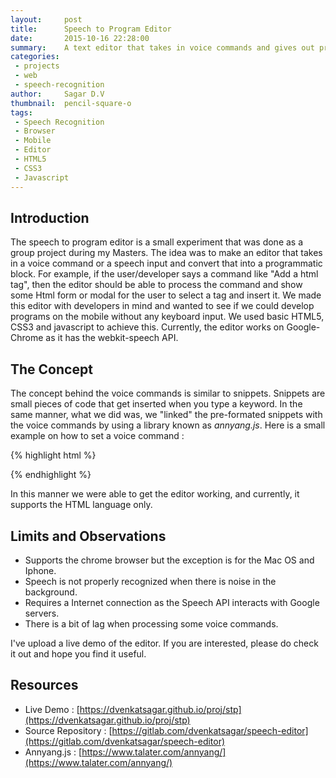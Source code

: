 ```yaml
---
layout:     post
title:      Speech to Program Editor
date:       2015-10-16 22:28:00
summary:    A text editor that takes in voice commands and gives out programmatic blocks.
categories:
 - projects
 - web
 - speech-recognition
author:     Sagar D.V
thumbnail:  pencil-square-o
tags:
 - Speech Recognition
 - Browser
 - Mobile
 - Editor
 - HTML5
 - CSS3
 - Javascript
---
```


## Introduction

The speech to program editor is a small experiment that was done as a group project during my Masters. The idea was to make an editor that takes in a voice command or a speech input and convert that into a programmatic block. For example, if the user/developer says a command like "Add a html tag", then the editor should be able to process the command and show some Html form or modal for the user to select a tag and insert it. We made this editor with developers in mind and wanted to see if we could develop programs on the mobile without any keyboard input. We used basic HTML5, CSS3 and javascript to achieve this. Currently, the editor works on Google-Chrome as it has the webkit-speech API.

## The Concept

The concept behind the voice commands is similar to snippets. Snippets are small pieces of code that get inserted when you type a keyword. In the same manner, what we did was, we "linked" the pre-formated snippets with the voice commands by using a library known as *annyang.js*. Here is a small example on how to set a voice command :

{% highlight html %}
<script src="//cdnjs.cloudflare.com/ajax/libs/annyang/2.0.0/annyang.min.js"></script>
<script>
if (annyang) {
  // Let's define a command.
  var commands = {
    'hello': function() { alert('Hello world!'); }
  };

  // Add our commands to annyang
  annyang.addCommands(commands);

  // Start listening.
  annyang.start();
}
</script>
{% endhighlight %}

In this manner we were able to get the editor working, and currently, it supports the HTML language only.

## Limits and Observations

- Supports the chrome browser but the exception is for the Mac OS and Iphone.
- Speech is not properly recognized when there is noise in the background.
- Requires a Internet connection as the Speech API interacts with Google servers.
- There is a bit of lag when processing some voice commands.

I've upload a live demo of the editor. If you are interested, please do check it out and hope you find it useful.

## Resources

- Live Demo : [https://dvenkatsagar.github.io/proj/stp](https://dvenkatsagar.github.io/proj/stp)
- Source Repository : [https://gitlab.com/dvenkatsagar/speech-editor](https://gitlab.com/dvenkatsagar/speech-editor)
- Annyang.js : [https://www.talater.com/annyang/](https://www.talater.com/annyang/)
